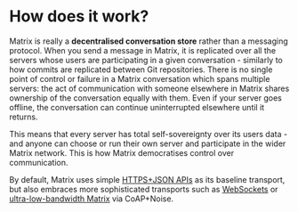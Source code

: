 # How does it work?

Matrix is really a **decentralised conversation store** rather than a messaging protocol.
When you send a message in Matrix, it is replicated over all the servers whose
users are participating in a given conversation - similarly to how commits are replicated between Git repositories.
There is no single point of control or failure in a Matrix conversation which spans multiple servers:
the act of communication with someone elsewhere in Matrix shares ownership of the conversation equally with them.
Even if your server goes offline, the conversation can continue uninterrupted elsewhere until it returns.

This means that every server has total self-sovereignty over its users data - and anyone can choose or run their own server and participate in the wider Matrix network.
This is how Matrix democratises control over communication.

By default, Matrix uses simple [HTTPS+JSON APIs](https://spec.matrix.org/latest/client-server-api/#api-standards) as its baseline transport, but also embraces more sophisticated transports such as [WebSockets](https://github.com/matrix-org/matrix-doc/blob/master/attic/drafts/websockets.rst) or [ultra-low-bandwidth Matrix](/blog/2019/03/12/breaking-the-100-bps-barrier-with-matrix-meshsim-coap-proxy) via CoAP+Noise.